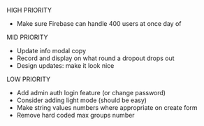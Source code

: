 HIGH PRIORITY

- Make sure Firebase can handle 400 users at once day of

MID PRIORITY

- Update info modal copy
- Record and display on what round a dropout drops out
- Design updates: make it look nice

LOW PRIORITY

- Add admin auth login feature (or change password)
- Consider adding light mode (should be easy)
- Make string values numbers where appropriate on create form
- Remove hard coded max groups number
